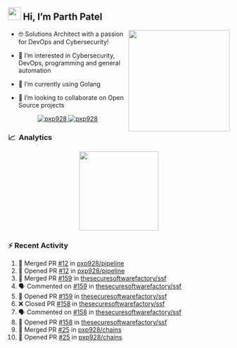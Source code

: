 ## <img src="https://github.com/TheDudeThatCode/TheDudeThatCode/blob/master/Assets/Hi.gif" width="29px"> Hi, I’m Parth Patel
<p align="right">
<img align="right"  src="https://media.giphy.com/media/PRgs2sn03T1xpCSWKe/giphy.gif" width="230">
  
- :nerd_face: Solutions Architect with a passion for DevOps and Cybersecurity!
  
- 👀  I’m interested in Cybersecurity, DevOps, programming and general automation
  
- 🌱  I’m currently using Golang
  
- 💞️  I’m looking to collaborate on Open Source projects
  
</p>

<p align="center">
  <a href="https://linkedin.com/in/pxp928" target="blank">
    <img src="https://img.shields.io/badge/linkedin-%230077B5.svg?&style=for-the-badge&logo=linkedin&logoColor=white" alt="pxp928" />
  </a>
  <a href="https://twitter.com/pxp928" target="blank">
    <img src="https://img.shields.io/badge/Twitter-1DA1F2?style=for-the-badge&logo=twitter&logoColor=white" alt="pxp928" />
  </a>
</p>

### 📈 &nbsp;Analytics

<p align="center">
  <a href="https://github.com/pxp928">
    <img height="180em" src="https://github-readme-stats-eight-theta.vercel.app/api?username=pxp928&show_icons=true&theme=radical&include_all_commits=true&count_private=true&line_height=26"/>
  </a>
</p>

### :zap: Recent Activity

<!--START_SECTION:activity-->
1. 🎉 Merged PR [#12](https://github.com/pxp928/pipeline/pull/12) in [pxp928/pipeline](https://github.com/pxp928/pipeline)
2. 💪 Opened PR [#12](https://github.com/pxp928/pipeline/pull/12) in [pxp928/pipeline](https://github.com/pxp928/pipeline)
3. 🎉 Merged PR [#159](https://github.com/thesecuresoftwarefactory/ssf/pull/159) in [thesecuresoftwarefactory/ssf](https://github.com/thesecuresoftwarefactory/ssf)
4. 🗣 Commented on [#159](https://github.com/thesecuresoftwarefactory/ssf/issues/159) in [thesecuresoftwarefactory/ssf](https://github.com/thesecuresoftwarefactory/ssf)
5. 💪 Opened PR [#159](https://github.com/thesecuresoftwarefactory/ssf/pull/159) in [thesecuresoftwarefactory/ssf](https://github.com/thesecuresoftwarefactory/ssf)
6. ❌ Closed PR [#158](https://github.com/thesecuresoftwarefactory/ssf/pull/158) in [thesecuresoftwarefactory/ssf](https://github.com/thesecuresoftwarefactory/ssf)
7. 🗣 Commented on [#158](https://github.com/thesecuresoftwarefactory/ssf/issues/158) in [thesecuresoftwarefactory/ssf](https://github.com/thesecuresoftwarefactory/ssf)
8. 💪 Opened PR [#158](https://github.com/thesecuresoftwarefactory/ssf/pull/158) in [thesecuresoftwarefactory/ssf](https://github.com/thesecuresoftwarefactory/ssf)
9. 🎉 Merged PR [#25](https://github.com/pxp928/chains/pull/25) in [pxp928/chains](https://github.com/pxp928/chains)
10. 💪 Opened PR [#25](https://github.com/pxp928/chains/pull/25) in [pxp928/chains](https://github.com/pxp928/chains)
<!--END_SECTION:activity-->

<!---
pxp928/pxp928 is a ✨ special ✨ repository because its `README.md` (this file) appears on your GitHub profile.
You can click the Preview link to take a look at your changes.
--->

